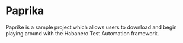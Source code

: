 # Paprika
Paprike is a sample project which allows users to download and begin playing around with the Habanero Test Automation framework.
